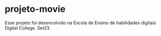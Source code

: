 # projeto-movie
Esse projeto foi desencolvido na Escola de Ensino de habilidades digitais Digital College. Set23.
